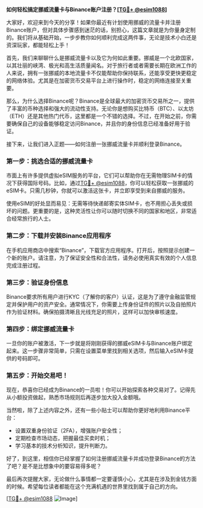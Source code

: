**如何轻松搞定挪威流量卡与Binance账户注册？[[TG💪+ @esim1088](https://t.me/s/esim1088)]**

大家好，欢迎来到今天的分享！如果你最近有计划使用挪威的流量卡并注册Binance账户，但对具体步骤感到迷茫的话，别担心，这篇文章就是为你量身定制的。我们将从基础开始，一步步教你如何顺利完成这两件事，无论是技术小白还是资深玩家，都能轻松上手！

首先，我们来聊聊什么是挪威流量卡以及它为何如此重要。挪威是一个北欧国家，以其壮丽的峡湾、极光和高生活质量闻名。对于旅行者或者需要长期在欧洲工作的人来说，拥有一张挪威的本地流量卡不仅能帮助你保持联系，还能享受更快更稳定的网络体验。尤其是在加密货币交易平台上进行操作时，稳定的网络连接至关重要。

那么，为什么选择Binance呢？Binance是全球最大的加密货币交易所之一，提供了丰富的币种选择和强大的流动性支持。无论你是想购买比特币（BTC）、以太坊（ETH）还是其他热门代币，这里都是一个不错的选择。不过，在开始之前，你需要确保自己的设备能够稳定访问Binance，并且你的身份信息已经准备好用于验证。

接下来，让我们进入正题——如何注册一张挪威流量卡并顺利登录Binance。

### 第一步：挑选合适的挪威流量卡

市面上有许多提供虚拟eSIM服务的平台，它们可以帮助你在无需物理SIM卡的情况下获得国际号码。比如，通过[TG💪+ @esim1088](https://t.me/s/esim1088)，你可以轻松获取一张挪威的eSIM卡。只需几秒钟，你就可以激活这张卡，并立即享受到来自挪威的服务。

使用eSIM的好处显而易见：无需等待快递邮寄实体SIM卡，也不用担心丢失或损坏的问题。更重要的是，这种灵活性让你可以随时切换不同的国家和地区，非常适合经常旅行的人士。

### 第二步：下载并安装Binance应用程序

在手机应用商店中搜索“Binance”，下载官方应用程序。打开后，按照提示创建一个新的账户。请注意，为了保证安全性和合法性，请务必使用真实有效的个人信息完成注册过程。

### 第三步：验证身份信息

Binance要求所有用户进行KYC（了解你的客户）认证，这是为了遵守金融监管规定并保护用户的资产安全。通常情况下，你需要上传身份证件的照片以及自拍照片作为验证材料。确保拍摄清晰且光线充足的照片，这样可以加快审核速度。

### 第四步：绑定挪威流量卡

一旦你的账户被激活，下一步就是将刚刚获得的挪威eSIM卡与Binance账户绑定起来。这一步骤非常简单，只需在设置菜单里找到相关选项，然后输入eSIM卡提供的号码即可。

### 第五步：开始交易吧！

现在，恭喜你已经成为Binance的一员啦！你可以开始探索各种交易对了。记得先从小额投资做起，熟悉市场规则后再逐步加大投入金额哦。

当然啦，除了上述内容之外，还有一些小贴士可以帮助你更好地利用Binance平台：

- 设置双重身份验证（2FA），增强账户安全性；
- 定期检查市场动态，把握最佳买卖时机；
- 学习基本的技术分析知识，提升判断力。

好了，到这里，相信你已经掌握了如何注册挪威流量卡并成功登录Binance的方法了吧？是不是比想象中的要容易得多呢？

最后再次提醒大家，无论做什么事情都一定要谨慎小心，尤其是在涉及到金钱方面的时候。希望每位读者都能在这个充满机遇的世界里找到属于自己的方向。

[[TG💪+ @esim1088](https://t.me/s/esim1088) ![Image](https://i.postimg.cc/4NQfJmqS/Snipaste-2025-05-13-00-14-12.png)]